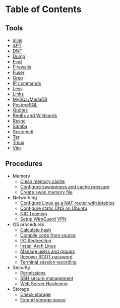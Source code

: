 # Table of Contents

## Tools

* [alias](Tools/alias.md)
* [APT](Tools/apt.md)
* [DNF](Tools/dnf.md)
* [Dump](Tools/dump.md)
* [Find](Tools/find.md)
* [Firewalls](Tools/firewalls.md)
* [Fuser](Tools/fuser.md)
* [Grep](Tools/grep.md)
* [IP commands](Tools/iproute.md)
* [Less](Tools/less.md)
* [Links](Tools/links.md)
* [MySQL/MariaDB](Tools/mysql.md)
* [PostgreSQL](Tools/postgresql.md)
* [Quotes](Tools/quotes.md)
* [RegEx and Wildcards](Tools/regex-and-wildcards.md)
* [Rsync](Tools/rsync.md)
* [Samba](Tools/smb.md)
* [Systemctl](Tools/systemctl.md)
* [Tar](Tools/tar.md)
* [Tmux](Tools/tmux.md)
* [Vim](Tools/vim.md)

## Procedures

* Memory
  * [Clean memory cache](Procedures/clean-memory-cache.md)
  * [Configure swappiness and cache pressure](Procedures/swappiness-change.md)
  * [Create swap memory file](Procedures/swap-memory-file.md)
* Networking
  * [Configure Linux as a NAT router with iptables](Procedures/nat.md)
  * [Configure static DNS on Ubuntu](Procedures/ubuntu-static-dns.md)
  * [NIC Teaming](Procedures/nic-teaming.md)
  * [Setup WireGuard VPN](Procedures/WireGuard.md)
* OS procedures
  * [Calculate hash](Procedures/hash-calc.md)
  * [Compile code from source](Procedures/compile-from-source.md)
  * [I/O Redirection](Procedures/io-redirection.md)
  * [Install Arch Linux](Procedures/install-arch-linux.md)
  * [Manage users and groups](Procedures/groups.md)
  * [Recover ROOT password](Procedures/recover-root-password.md)
  * [Terminal session recording](Procedures/terminal-session-recording.md)
* Security
  * [Permissions](Procedures/permissions.md)
  * [SSH secure management](Procedures/ssh-management.md)
  * [Web Server Hardening](Procedures/server-hardening.md)
* Storage
  * [Check storage](Procedures/check-storage.md)
  * [Extend storage space](Procedures/extend-storage.md)
